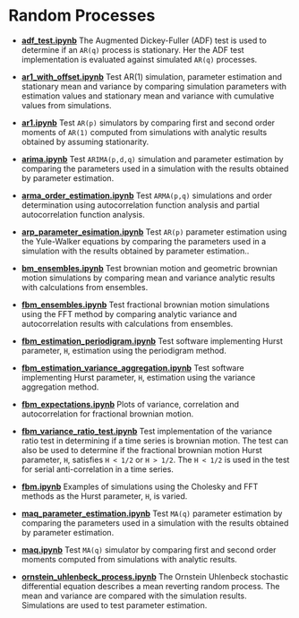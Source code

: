 # Random Processes

* **[adf_test.ipynb](http://localhost:8888/lab/tree/notebooks/random_processes/adf_test.ipynb)** The Augmented Dickey-Fuller (ADF) test is used to determine if an `AR(q)` process is stationary. Her the ADF test implementation is evaluated against simulated `AR(q)` processes.

* **[ar1_with_offset.ipynb](http://localhost:8888/lab/tree/notebooks/random_processes/ar1_with_offset.ipynb)** Test AR(1) simulation, parameter estimation and stationary mean and variance by comparing simulation parameters with estimation values and stationary mean and variance with cumulative values from simulations.

* **[ar1.ipynb](http://localhost:8888/lab/tree/notebooks/random_processes/ar1.ipynb)** Test `AR(p)` simulators by comparing first and second order moments of `AR(1)` computed from simulations with analytic results obtained by assuming stationarity.

* **[arima.ipynb](http://localhost:8888/lab/tree/notebooks/random_processes/arima.ipynb)** Test `ARIMA(p,d,q)` simulation and parameter estimation by comparing the parameters used in a simulation with the results obtained by parameter estimation.

* **[arma_order_estimation.ipynb](http://localhost:8888/files/notebooks/random_processes/arma_order_estimation.ipynb?_xsrf=2%7Cdc5622b9%7C972d0332676f9814e33c8e21c7a0a95f%7C1642532355)** Test `ARMA(p,q)` simulations and order determination using autocorrelation function analysis and partial autocorrelation function analysis.

* **[arp_parameter_esimation.ipynb](http://localhost:8888/lab/tree/notebooks/random_processes/arq_parameter_estimation.ipynb)** Test `AR(p)` parameter estimation using the Yule-Walker equations by comparing the parameters used in a simulation with the results obtained by parameter estimation..

* **[bm_ensembles.ipynb](http://localhost:8888/lab/tree/notebooks/random_processes/bm_ensembles.ipynb)** Test brownian motion and geometric brownian motion simulations by comparing mean and variance analytic results with calculations from ensembles.

* **[fbm_ensembles.ipynb](http://localhost:8888/lab/tree/notebooks/random_processes/fbm_ensembles.ipynb)** Test fractional brownian motion simulations using the FFT method by comparing analytic variance and autocorrelation results with calculations from ensembles.

* **[fbm_estimation_periodigram.ipynb](http://localhost:8888/lab/tree/notebooks/random_processes/fbm_estimation_periodigram.ipynb)** Test software implementing Hurst parameter, `H`, estimation using the periodigram method.

* **[fbm_estimation_variance_aggregation.ipynb](http://localhost:8888/lab/tree/notebooks/random_processes/fbm_estimation_variance_aggregation.ipynb)** Test software implementing Hurst parameter, `H`, estimation using the variance aggregation method.

* **[fbm_expectations.ipynb](http://localhost:8888/lab/tree/notebooks/random_processes/fbm_expectations.ipynb)** Plots of variance, correlation and autocorrelation for fractional brownian motion.

* **[fbm_variance_ratio_test.ipynb](http://localhost:8888/lab/tree/notebooks/random_processes/fbm_variance_ratio_test.ipynb)** Test implementation of the variance ratio test in determining if a time series is brownian motion. The test can also be used to determine if the fractional brownian motion Hurst parameter, `H`, satisfies `H < 1/2` or `H > 1/2`. The `H < 1/2` is used in the test for serial anti-correlation in a time series.

* **[fbm.ipynb](http://localhost:8888/lab/tree/notebooks/random_processes/fbm.ipynb)** Examples of simulations using the Cholesky and FFT methods as the Hurst parameter, `H`, is varied.

* **[maq_parameter_estimation.ipynb](http://localhost:8888/lab/tree/notebooks/random_processes/maq_parameter_estimation.ipynb)** Test `MA(q)` parameter estimation by comparing the parameters used in a simulation with the results obtained by parameter estimation.

* **[maq.ipynb](http://localhost:8888/lab/tree/notebooks/random_processes/maq.ipynb)** Test `MA(q)` simulator by comparing first and second order moments computed from simulations with analytic results.

* **[ornstein_uhlenbeck_process.ipynb](http://localhost:8888/lab/tree/notebooks/random_processes/ornstein_uhlenbeck_process.ipynb)** The Ornstein Uhlenbeck stochastic differential equation describes a mean reverting random process. The mean and variance are compared with the simulation results. Simulations are used to test parameter estimation.
